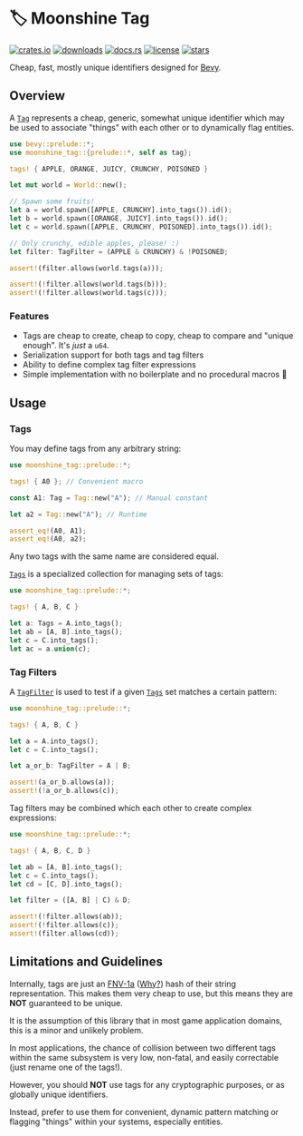 # 🏷️ Moonshine Tag

[![crates.io](https://img.shields.io/crates/v/moonshine-tag)](https://crates.io/crates/moonshine-tag)
[![downloads](https://img.shields.io/crates/dr/moonshine-tag?label=downloads)](https://crates.io/crates/moonshine-tag)
[![docs.rs](https://docs.rs/moonshine-tag/badge.svg)](https://docs.rs/moonshine-tag)
[![license](https://img.shields.io/crates/l/moonshine-tag)](https://github.com/Zeenobit/moonshine_tag/blob/main/LICENSE)
[![stars](https://img.shields.io/github/stars/Zeenobit/tag)](https://github.com/Zeenobit/moonshine_tag)

Cheap, fast, mostly unique identifiers designed for [Bevy](https://github.com/bevyengine/bevy).

## Overview

A [`Tag`] represents a cheap, generic, somewhat unique identifier which may be used to associate "things" with each other or to dynamically flag entities.

```rust
use bevy::prelude::*;
use moonshine_tag::{prelude::*, self as tag};

tags! { APPLE, ORANGE, JUICY, CRUNCHY, POISONED }

let mut world = World::new();

// Spawn some fruits!
let a = world.spawn([APPLE, CRUNCHY].into_tags()).id();
let b = world.spawn([ORANGE, JUICY].into_tags()).id();
let c = world.spawn([APPLE, CRUNCHY, POISONED].into_tags()).id();

// Only crunchy, edible apples, please! :)
let filter: TagFilter = (APPLE & CRUNCHY) & !POISONED;

assert!(filter.allows(world.tags(a)));

assert!(!filter.allows(world.tags(b)));
assert!(!filter.allows(world.tags(c)));
```

### Features

- Tags are cheap to create, cheap to copy, cheap to compare and "unique enough". It's *just* a `u64`.
- Serialization support for both tags and tag filters
- Ability to define complex tag filter expressions
- Simple implementation with no boilerplate and no procedural macros 🧘

## Usage

### Tags

You may define tags from any arbitrary string:

```rust
use moonshine_tag::prelude::*;

tags! { A0 }; // Convenient macro

const A1: Tag = Tag::new("A"); // Manual constant

let a2 = Tag::new("A"); // Runtime

assert_eq!(A0, A1);
assert_eq!(A0, a2);
```

Any two tags with the same name are considered equal.

[`Tags`] is a specialized collection for managing sets of tags:

```rust
use moonshine_tag::prelude::*;

tags! { A, B, C }

let a: Tags = A.into_tags();
let ab = [A, B].into_tags();
let c = C.into_tags();
let ac = a.union(c);
```

### Tag Filters

A [`TagFilter`] is used to test if a given [`Tags`] set matches a certain pattern:

```rust
use moonshine_tag::prelude::*;

tags! { A, B, C }

let a = A.into_tags();
let c = C.into_tags();

let a_or_b: TagFilter = A | B;

assert!(a_or_b.allows(a));
assert!(!a_or_b.allows(c));
```

Tag filters may be combined which each other to create complex expressions:

```rust
use moonshine_tag::prelude::*;

tags! { A, B, C, D }

let ab = [A, B].into_tags();
let c = C.into_tags();
let cd = [C, D].into_tags();

let filter = ([A, B] | C) & D;

assert!(!filter.allows(ab));
assert!(!filter.allows(c));
assert!(filter.allows(cd));
```

## Limitations and Guidelines

Internally, tags are just an [FNV-1a](https://en.wikipedia.org/wiki/Fowler%E2%80%93Noll%E2%80%93Vo_hash_function) ([Why?](https://softwareengineering.stackexchange.com/a/145633)) hash of their string representation. This makes them very cheap to use, but this means they are **NOT** guaranteed to be unique.

It is the assumption of this library that in most game application domains, this is a minor and unlikely problem.

In most applications, the chance of collision between two different tags within the same subsystem is very low, non-fatal, and easily correctable (just rename one of the tags!).

However, you should **NOT** use tags for any cryptographic purposes, or as globally unique identifiers.

Instead, prefer to use them for convenient, dynamic pattern matching or flagging "things" within your systems, especially entities.

[`Tag`]:https://docs.rs/moonshine-kind/latest/moonshine_tag/struct.Tag.html
[`Tags`]:https://docs.rs/moonshine-kind/latest/moonshine_tag/struct.Tags.html
[`TagFilter`]:https://docs.rs/moonshine-kind/latest/moonshine_tag/struct.Tags.html